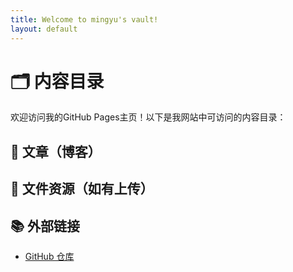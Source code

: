 ```yaml
---
title: Welcome to mingyu's vault!
layout: default
---
```


# 🗂️ 内容目录

欢迎访问我的GitHub Pages主页！以下是我网站中可访问的内容目录：

## 📁 文章（博客）


## 📂 文件资源（如有上传）



## 📚 外部链接

- [GitHub 仓库](https://github.com/mingyuz/mingyuz-vault)
